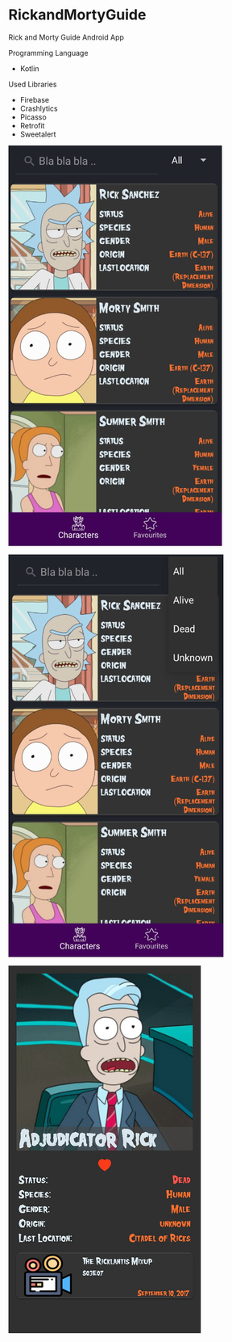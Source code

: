 # RickandMortyGuide
Rick and Morty Guide Android App

Programming Language
- Kotlin

Used Libraries
- Firebase
- Crashlytics
- Picasso
- Retrofit
- Sweetalert


![Alt text](https://github.com/burakekmen/RickandMortyGuide/blob/master/ScreenShot_1.png "Characters Page with SearchView")



![Alt text](https://github.com/burakekmen/RickandMortyGuide/blob/master/ScreenShot_2.png "Characters Page with Sort")



![Alt text](https://github.com/burakekmen/RickandMortyGuide/blob/master/ScreenShot_3.png "Character Detail Page")
